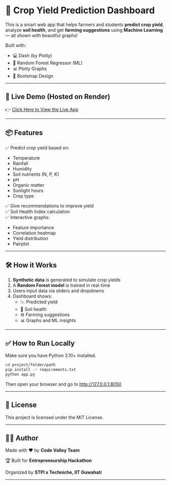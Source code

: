 # 🌾 Crop Yield Prediction Dashboard

This is a smart web app that helps farmers and students **predict crop yield**, analyze **soil health**, and get **farming suggestions** using **Machine Learning** — all shown with beautiful graphs!

Built with:
- 💻 Dash (by Plotly)
- 🧠 Random Forest Regressor (ML)
- 📊 Plotly Graphs
- 🎨 Bootstrap Design

---

## 🚀 Live Demo (Hosted on Render)

👉 [Click Here to View the Live App](https://crop-yield-prediction-dashboard.onrender.com/)  

---

## 📦 Features

✅ Predict crop yield based on:
- Temperature
- Rainfall
- Humidity
- Soil nutrients (N, P, K)
- pH
- Organic matter
- Sunlight hours
- Crop type

✅ Give recommendations to improve yield  
✅ Soil Health Index calculation  
✅ Interactive graphs:
- Feature importance
- Correlation heatmap
- Yield distribution
- Pairplot

---

## 🛠️ How it Works

1. **Synthetic data** is generated to simulate crop yields  
2. A **Random Forest model** is trained in real-time  
3. Users input data via sliders and dropdowns  
4. Dashboard shows:
   - 📉 Predicted yield
   - 🌱 Soil health
   - ⚙️ Farming suggestions
   - 📊 Graphs and ML insights

---

## ✅ How to Run Locally

Make sure you have Python 3.10+ installed.

```bash
cd project/folder/path
pip install -r requirements.txt
python app.py
```

Then open your browser and go to http://127.0.0.1:8050

---

## 📜 License
This project is licensed under the MIT License.

---

## 👨‍💻 Author

Made with ❤️ by **Code Valley Team**

🏆 Built for **Entrepreneurship Hackathon**

Organized by **STPI x Techniche, IIT Guwahati**

---
